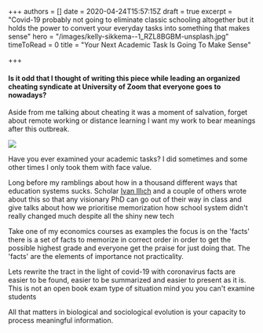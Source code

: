 +++
authors = []
date = 2020-04-24T15:57:15Z
draft = true
excerpt = "Covid-19 probably not going to eliminate classic schooling altogether but it holds the power to convert your everyday tasks into something that makes sense"
hero = "/images/kelly-sikkema--1_RZL8BGBM-unsplash.jpg"
timeToRead = 0
title = "Your Next Academic Task Is Going To Make Sense"

+++
#### Is it odd that I thought of writing this piece while leading an organized cheating syndicate at University of Zoom that everyone goes to nowadays?

Aside from me talking about cheating it was a moment of salvation, forget about remote working or distance learning I want my work to bear meanings after this outbreak.

![](/images/EH4UTwv.png)

Have you ever examined your academic tasks? I did sometimes and some other times I only took them with face value.

Long before my ramblings about how in a thousand different ways that education systems sucks. Scholar [Ivan Illıch](https://www.britannica.com/topic/Deschooling-Society) and a couple of others wrote about this so that any visionary PhD can go out of their way in class and give talks about how we prioritise memorization how school system didn't really changed much despite all the shiny new tech

Take one of my economics courses as examples the focus is on the 'facts' there is a set of facts to memorize in correct order in order to get the possible highest grade and everyone get the praise for just doing that. The 'facts' are the elements of importance not practicality.

Lets rewrite the tract in the light of covid-19 with coronavirus facts are easier to be found, easier to be summarized and easier to present as it is. This is not an open book exam type of situation mind you you can't examine students

All that matters in biological and sociological evolution is your capacity to process meaningful information. 